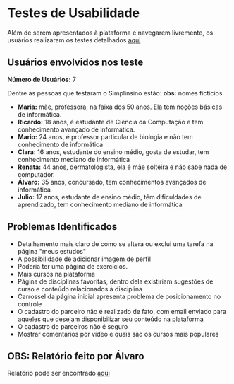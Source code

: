 # Testes de Usabilidade

Além de serem apresentados à plataforma e navegarem livremente, os usuários realizaram os testes detalhados [aqui](https://github.com/ICEI-PUC-Minas-PPLCC-TI/tiaw-ppl-cc-m-20212-aulas-particulares-01/blob/master/Documentacao/05-TestesDeSoftwareEUsabilidade/testesDeSoftware.md)

## Usuários envolvidos nos teste

**Número de Usuários:** 7

Dentre as pessoas que testaram o Simplinsino estão:
**obs:**  nomes fictícios

- **Maria:** mãe, professora, na faixa dos 50 anos. Ela tem noções básicas de informática.
- **Ricardo:** 18 anos, é estudante de Ciência da Computação e tem conhecimento avançado de informática.
- **Mario:** 24 anos, é professor particular de biologia  e não tem conhecimento de informática 
- **Clara:** 16 anos, estudante do ensino médio, gosta de estudar, tem conhecimento mediano de informática
- **Renata:** 44 anos, dermatologista, ela é mãe solteira e não sabe nada de computador.
- **Álvaro:** 35 anos, concursado, tem conhecimentos avançados de informática
- **Julio:** 17 anos, estudante de ensino médio, têm dificuldades de aprendizado, tem conhecimento mediano de informática


## Problemas Identificados

- Detalhamento mais claro de como se altera ou exclui uma tarefa na página "meus estudos"
- A possibilidade de adicionar imagem de perfil
- Poderia ter uma página de exercícios.
- Mais cursos na plataforma
- Página de disciplinas favoritas, dentro dela existiriam sugestões de curso e conteúdo relacionados à disciplina
- Carrossel da página inicial apresenta problema de posicionamento no controle
- O cadastro do parceiro não é realizado de fato, com email enviado para aqueles que desejam disponibilizar seu conteúdo na plataforma
- O cadastro de parceiros não é seguro 
- Mostrar comentários por vídeo e quais são os cursos mais populares

## OBS: Relatório feito por Álvaro 

Relatório pode ser encontrado [aqui](https://github.com/ICEI-PUC-Minas-PPLCC-TI/tiaw-ppl-cc-m-20212-aulas-particulares-01/blob/master/Documentacao/05-TestesDeSoftwareEUsabilidade/simplinsino%20-%20relatorio.pdf)
